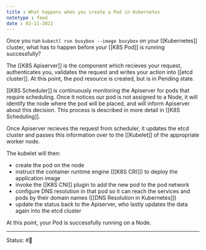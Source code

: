 ```yaml
---
title : What happens when you create a Pod in Kubernetes
notetype : feed
date : 03-11-2021
---
```


Once you run `kubectl run busybox --image busybox` on your [[Kubernetes]] cluster, what has to happen before your [[K8S Pod]] is running successfully?

The [[K8S Apiserver]] is the component which recieves your request, authenticates you, validates the request and writes your action into [[etcd cluster]]. At this point, the pod resource is created, but is in Pending state.

[[K8S Scheduler]] is continuously monitoring the Apiserver for pods that require scheduling. Once it notices our pod is not assigned to a Node, it will identify the node where the pod will be placed, and will inform Apiserver about this decision. This process is described in more detail in [[K8S Scheduling]].

Once Apiserver recieves the request from scheduler, it updates the etcd cluster and passes this information over to the [[Kubelet]] of the appropriate worker node.

The kubelet will then:

- create the pod on the node
- instruct the container runtime engine ([[K8S CRI]]) to deploy the application image
- invoke the [[K8S CNI]] plugin to add the new pod to the pod network
- configure DNS resolution in that pod so it can reach the services and pods by their domain names ([[DNS Resolution in Kubernetes]])
- update the status back to the Apiserver, who lastly updates the data again into the etcd cluster

At this point, your Pod is successfully running on a Node.
 

-----

Status: #🌲 